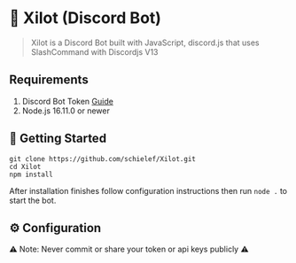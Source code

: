# 🤖 Xilot (Discord Bot)
> Xilot is a Discord Bot built with JavaScript, discord.js that uses SlashCommand with Discordjs V13

## Requirements
1. Discord Bot Token [Guide](https://discordjs.guide/preparations/setting-up-a-bot-application.html#creating-your-bot)
2. Node.js 16.11.0 or newer

## 🚀 Getting Started

```
git clone https://github.com/schielef/Xilot.git
cd Xilot
npm install
```
After installation finishes follow configuration instructions then run ``node .`` to start the bot.

## ⚙️ Configuration
⚠️ Note: Never commit or share your token or api keys publicly ⚠️
